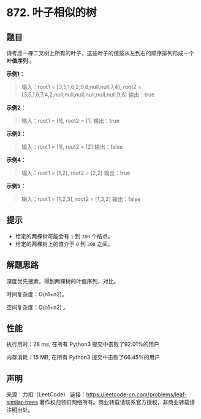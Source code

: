 # 872. 叶子相似的树

## 题目

请考虑一棵二叉树上所有的叶子，这些叶子的值按从左到右的顺序排列形成一个 **叶值序列** 。

**示例1：**

> 输入：root1 = [3,5,1,6,2,9,8,null,null,7,4], root2 = [3,5,1,6,7,4,2,null,null,null,null,null,null,9,8]
> 输出：true
>

**示例2：**

> 输入：root1 = [1], root2 = [1]
> 输出：true

**示例3：**

> 输入：root1 = [1], root2 = [2]
> 输出：false

**示例4：**

> 输入：root1 = [1,2], root2 = [2,2]
> 输出：true

**示例5：**

> 输入：root1 = [1,2,3], root2 = [1,3,2]
> 输出：false

## 提示

* 给定的两棵树可能会有 `1` 到 `200` 个结点。
* 给定的两棵树上的值介于 `0` 到 `200` 之间。

## 解题思路

深度优先搜索，得到两棵树的叶值序列，对比。

时间复杂度：O(n1+n2)。

空间复杂度：O(n1+n2) 。

## 性能

执行用时：28 ms, 在所有 Python3 提交中击败了92.01%的用户

内存消耗：15 MB, 在所有 Python3 提交中击败了66.45%的用户

## 声明

来源：力扣（LeetCode）
链接：https://leetcode-cn.com/problems/leaf-similar-trees
著作权归领扣网络所有。商业转载请联系官方授权，非商业转载请注明出处。